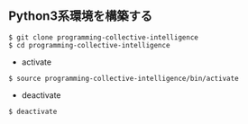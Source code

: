 ## Python3系環境を構築する
```
$ git clone programming-collective-intelligence
$ cd programming-collective-intelligence
```
- activate
```
$ source programming-collective-intelligence/bin/activate
```

- deactivate
```
$ deactivate
```